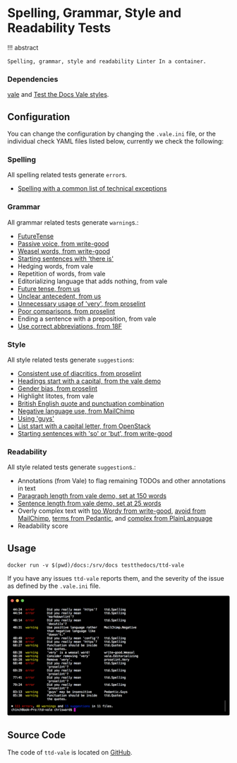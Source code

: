 # Spelling, Grammar, Style and Readability Tests

!!! abstract

    Spelling, grammar, style and readability Linter In a container.

### Dependencies

[vale](https://valelint.github.io) and [Test the Docs Vale styles](https://github.com/testthedocs/vale-styles).

## Configuration

You can change the configuration by changing the `.vale.ini` file, or the individual check YAML files listed below, currently we check the following:

### Spelling

All spelling related tests generate `error`s.

-   [Spelling with a common list of technical exceptions](https://github.com/testthedocs/vale-styles/blob/master/ttd/Spelling.yml)

### Grammar

All grammar related tests generate `warning`s.:

-   [FutureTense](https://github.com/testthedocs/vale-styles/blob/master/ttd/FutureTense.yml)
-   [Passive voice, from write-good](https://github.com/testthedocs/vale-styles/blob/master/write-good/Passive.yml)
-   [Weasel words, from write-good](https://github.com/testthedocs/vale-styles/blob/master/write-good/Weasel.yml)
-   [Starting sentences with 'there is'](https://github.com/testthedocs/vale-styles/blob/master/write-good/ThereIs.yml)
-   Hedging words, from vale
-   Repetition of words, from vale
-   Editorializing language that adds nothing, from vale
-   [Future tense, from us](https://github.com/testthedocs/vale-styles/blob/master/ttd/FutureTense.yml)
-   [Unclear antecedent, from us](https://github.com/testthedocs/vale-styles/blob/master/ttd/UnclearAntecedent.yml)
-   [Unnecessary usage of 'very', from proselint](https://github.com/testthedocs/vale-styles/blob/master/proselint/Very.yml)
-   [Poor comparisons, from proselint](https://github.com/testthedocs/vale-styles/blob/master/proselint/Uncomparables.yml)
-   Ending a sentence with a preposition, from vale
-   [Use correct abbreviations, from 18F](https://github.com/errata-ai/vale/blob/master/styles/18F/Abbreviations.yml)

### Style

All style related tests generate `suggestion`s:

-   [Consistent use of diacritics, from proselint](https://github.com/testthedocs/vale-styles/blob/master/proselint/Diacritical.yml)
-   [Headings start with a capital, from the vale demo](https://github.com/errata-ai/vale/blob/master/styles/demo/HeadingStartsWithCapital.yml)
-   [Gender bias, from proselint](https://github.com/testthedocs/vale-styles/blob/master/proselint/GenderBias.yml)
-   Highlight litotes, from vale
-   [British English quote and punctuation combination](https://github.com/errata-ai/vale/blob/master/styles/18F/Quotes.yml)
-   [Negative language use, from MailChimp](https://github.com/errata-ai/vale/blob/master/styles/MailChimp/Negative.yml)
-   [Using 'guys'](https://github.com/errata-ai/vale/blob/master/styles/Pedantic/Guys.yml)
-   [List start with a capital letter, from OpenStack](https://github.com/errata-ai/vale/blob/master/styles/OpenStack/ListStart.yml)
-   [Starting sentences with 'so' or 'but', from write-good](https://github.com/testthedocs/vale-styles/blob/master/write-good/So.yml)

### Readability

All style related tests generate `suggestion`s.:

-   Annotations (from Vale) to flag remaining TODOs and other annotations in text
-   [Paragraph length from vale demo, set at 150 words](https://github.com/errata-ai/vale/blob/master/styles/demo/ParagraphLength.yml)
-   [Sentence length from vale demo, set at 25 words](https://github.com/errata-ai/vale/blob/master/styles/demo/SentenceLength.yml)
-   Overly complex text with [too Wordy from write-good](https://github.com/testthedocs/vale-styles/blob/master/write-good/TooWordy.yml), [avoid from MailChimp](https://github.com/errata-ai/vale/blob/master/styles/MailChimp/Avoid.yml), [terms from Pedantic](https://github.com/errata-ai/vale/blob/master/styles/Pedantic/Terms.yml), and [complex from PlainLanguage](https://github.com/errata-ai/vale/blob/master/styles/PlainLanguage/ComplexWords.yml)
-   Readability score

## Usage

```console
docker run -v $(pwd)/docs:/srv/docs testthedocs/ttd-vale
```

If you have any issues `ttd-vale` reports them, and the severity of the issue as defined by the `.vale.ini` file.

![ttd-vale](images/ttd-vale.png "ttd-vale example output")

## Source Code

The code of `ttd-vale` is located on [GitHub](https://github.com/testthedocs/rakpart/tree/master/ttd-vale).
